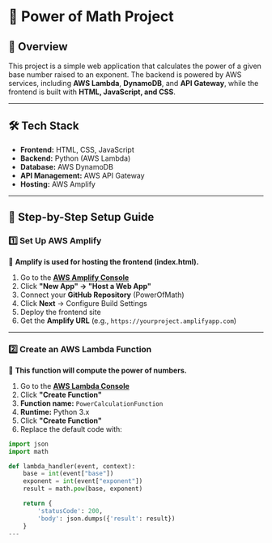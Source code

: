 # 📌 Power of Math Project

## 🎯 Overview
This project is a simple web application that calculates the power of a given base number raised to an exponent. The backend is powered by AWS services, including **AWS Lambda**, **DynamoDB**, and **API Gateway**, while the frontend is built with **HTML, JavaScript, and CSS**.

---

## 🛠️ Tech Stack
- **Frontend:** HTML, CSS, JavaScript
- **Backend:** Python (AWS Lambda)
- **Database:** AWS DynamoDB
- **API Management:** AWS API Gateway
- **Hosting:** AWS Amplify 

---

## 🚀 Step-by-Step Setup Guide

### **1️⃣ Set Up AWS Amplify**
📌 **Amplify is used for hosting the frontend (index.html).**

1. Go to the **[AWS Amplify Console](https://console.aws.amazon.com/amplify)**
2. Click **"New App" → "Host a Web App"**
3. Connect your **GitHub Repository** (PowerOfMath)
4. Click **Next** → Configure Build Settings  
5. Deploy the frontend site
6. Get the **Amplify URL** (e.g., `https://yourproject.amplifyapp.com`)

---

### **2️⃣ Create an AWS Lambda Function**
📌 **This function will compute the power of numbers.**

1. Go to the **[AWS Lambda Console](https://console.aws.amazon.com/lambda)**
2. Click **"Create Function"**
3. **Function name:** `PowerCalculationFunction`
4. **Runtime:** Python 3.x
5. Click **"Create Function"**
6. Replace the default code with:

```python
import json
import math

def lambda_handler(event, context):
    base = int(event["base"])
    exponent = int(event["exponent"])
    result = math.pow(base, exponent)

    return {
        'statusCode': 200,
        'body': json.dumps({'result': result})
    }
---
